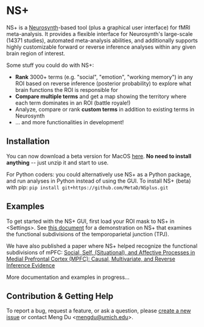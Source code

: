 # NS+
NS+ is a [Neurosynth](www.neurosynth.org)-based tool (plus a graphical user interface) for fMRI meta-analysis. It provides a flexible interface for Neurosynth's large-scale (14371 studies), automated meta-analysis abilities, and additionally supports highly customizable forward or reverse inference analyses within any given brain region of interest.

Some stuff you could do with NS+:
- **Rank** 3000+ terms (e.g. "social", "emotion", "working memory") in any ROI based on reverse inference (posterior probability) to explore what brain functions the ROI is responsible for
- **Compare multiple terms** and get a map showing the territory where each term dominates in an ROI (battle royale!)
- Analyze, compare or rank **custom terms** in addition to existing terms in Neurosynth
- ... and more functionalities in development!

## Installation
You can now download a beta version for MacOS [here](https://github.com/MetaD/NSplus/releases). **No need to install anything** -- just unzip it and start to use.

For Python coders: you could alternatively use NS+ as a Python package, and run analyses in Python instead of using the GUI. To install NS+ (beta) with pip: `pip install git+https://github.com/MetaD/NSplus.git`

## Examples
To get started with the NS+ GUI, first load your ROI mask to NS+ in \<Settings>. See [this document](https://github.com/MetaD/NSplus/tree/master/docs/NSplus_TPJ_demo.pdf) for a demonstration on NS+ that examines the functional subdivisions of the temporoparietal junction (TPJ).

We have also published a paper where NS+ helped recognize the functional subdivisions of mPFC: [Social, Self, (Situational), and Affective Processes in Medial Prefrontal Cortex (MPFC): Causal, Multivariate, and Reverse Inference Evidence](http://www.scn.ucla.edu/pdf/Lieberman(2019)NBR.pdf)

More documentation and examples in progress...

## Contribution & Getting Help
To report a bug, request a feature, or ask a question, please [create a new issue](https://github.com/MetaD/NSplus/issues/new) or contact Meng Du <<mengdu@umich.edu>>.
